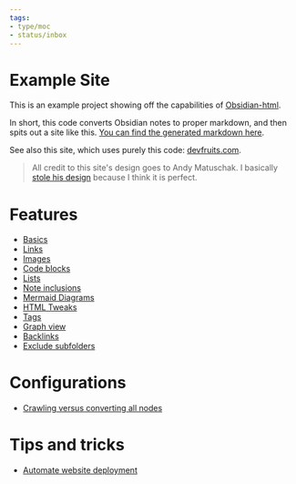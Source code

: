 ```yaml
---
tags:
- type/moc
- status/inbox
---
```

   
# Example Site   
   
This is an example project showing off the capabilities of [Obsidian-html](https://github.com/obsidian-html/obsidian-html).   
   
In short, this code converts Obsidian notes to proper markdown, and then spits out a site like this. [You can find the generated markdown here](https://github.com/obsidian-html/obsidian-html.github.io/tree/main/md).   
   
See also this site, which uses purely this code: [devfruits.com](https://www.devfruits.com).   
   
> All credit to this site's design goes to Andy Matuschak. I basically [stole his design](https://notes.andymatuschak.org/Evergreen_notes) because I think it is perfect.   
   
# Features   
   
- [Basics](Resources/Example%20site/esBasics.md)   
- [Links](Resources/Example%20site/esLinks.md)   
- [Images](Resources/Example%20site/esImages.md)   
- [Code blocks](Resources/Example%20site/esCodeBlocks.md)   
- [Lists](Resources/Example%20site/esLists.md)   
- [Note inclusions](Resources/Example%20site/esInclusions.md)   
- [Mermaid Diagrams](Resources/Example%20site/esMermaid.md)   
- [HTML Tweaks](Resources/Example%20site/esHTML.md)   
- [Tags](Resources/Example%20site/esTags.md)   
- [Graph view](Resources/Example%20site/es%20Graph%20view.md)   
- [Backlinks](Resources/Example%20site/es%20Backlinks.md)   
- [Exclude subfolders](Resources/Example%20site/esExclude%20subfolders.md)   
   
# Configurations   
   
- [Crawling versus converting all nodes](Resources/Example%20site/es%20toggles-process_all.md)   
# Tips and tricks   
   
- [Automate website deployment](Resources/Example%20site/esAutomation.md)